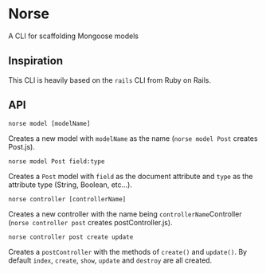 # Norse

A CLI for scaffolding Mongoose models

## Inspiration

This CLI is heavily based on the `rails` CLI from Ruby on Rails.

## API

```
norse model [modelName]
```

Creates a new model with `modelName` as the name (`norse model Post` creates Post.js).

```
norse model Post field:type
```

Creates a `Post` model with `field` as the document attribute and `type` as the attribute type (String, Boolean, etc...).

```
norse controller [controllerName]
```

Creates a new controller with the name being `controllerName`Controller (`norse controller post` creates postController.js).

```
norse controller post create update
```

Creates a `postController` with the methods of `create()` and `update()`. By default `index`, `create`, `show`, `update` and `destroy` are all created.
